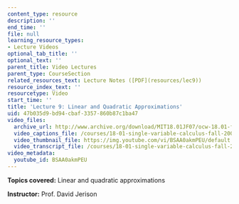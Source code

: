 ```yaml
---
content_type: resource
description: ''
end_time: ''
file: null
learning_resource_types:
- Lecture Videos
optional_tab_title: ''
optional_text: ''
parent_title: Video Lectures
parent_type: CourseSection
related_resources_text: Lecture Notes ([PDF](resources/lec9))
resource_index_text: ''
resourcetype: Video
start_time: ''
title: 'Lecture 9: Linear and Quadratic Approximations'
uid: 47b035d9-bd94-cbaf-3357-860b87c1ba47
video_files:
  archive_url: http://www.archive.org/download/MIT18.01JF07/ocw-18.01-f07-lec09_300k.mp4
  video_captions_file: /courses/18-01-single-variable-calculus-fall-2006/091b377b1c2f55f58f9abba0c139e5ef_BSAA0akmPEU.vtt
  video_thumbnail_file: https://img.youtube.com/vi/BSAA0akmPEU/default.jpg
  video_transcript_file: /courses/18-01-single-variable-calculus-fall-2006/9b19fad75bf28a70452a6ed167932e00_BSAA0akmPEU.pdf
video_metadata:
  youtube_id: BSAA0akmPEU
---
```


**Topics covered:** Linear and quadratic approximations

**Instructor:** Prof. David Jerison